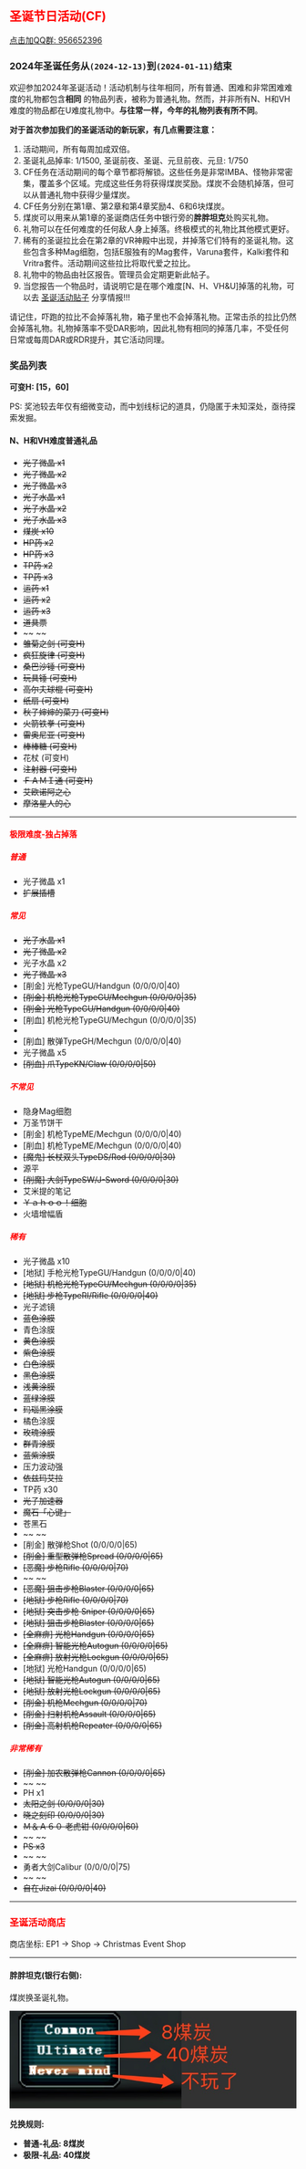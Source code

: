 ## <span style="color:red">圣诞节日活动(CF)</span>

<div>
    <a target="_blank"
       href="//shang.qq.com/wpa/qunwpa?idkey=95996b984b761d905d2d05e0ce765fa9ff720cfa9e6dbcde50fd179cd8867808">点击加QQ群: 956652396</a>
</div>

### 2024年圣诞任务从`(2024-12-13)`到`(2024-01-11)`结束

欢迎参加2024年圣诞活动！活动机制与往年相同，所有普通、困难和非常困难难度的礼物都包含**相同**
的物品列表，被称为普通礼物。然而，并非所有N、H和VH难度的物品都在U难度礼物中。**与往常一样，今年的礼物列表有所不同**。

**对于首次参加我们的圣诞活动的新玩家，有几点需要注意：**

1. 活动期间，所有每周加成双倍。
2. 圣诞礼品掉率: 1/1500, 圣诞前夜、圣诞、元旦前夜、元旦: 1/750
3. CF任务在活动期间的每个章节都将解锁。这些任务是非常IMBA、怪物非常密集，覆盖多个区域。完成这些任务将获得煤炭奖励。煤炭不会随机掉落，但可以从普通礼物中获得少量煤炭。
4. CF任务分别在第1章、第2章和第4章奖励4、6和6块煤炭。
5. 煤炭可以用来从第1章的圣诞商店任务中银行旁的**胖胖坦克**处购买礼物。
6. 礼物可以在任何难度的任何敌人身上掉落。终极模式的礼物比其他模式更好。
7. 稀有的圣诞拉比会在第2章的VR神殿中出现，并掉落它们特有的圣诞礼物。这些包含多种Mag细胞，包括E服独有的Mag套件，Varuna套件，Kalki套件和Vritra套件。活动期间这些拉比将取代爱之拉比。
8. 礼物中的物品由社区报告。管理员会定期更新此帖子。
9. 当您报告一个物品时，请说明它是在哪个难度\[N、H、VH&U\]掉落的礼物，可以去 [圣诞活动贴子](https://www.pioneer2.net/community/threads/ephinea-christmas-2024-event-thread.30010/) 分享情报!!!

请记住，吓跑的拉比不会掉落礼物，箱子里也不会掉落礼物。正常击杀的拉比仍然会掉落礼物。礼物掉落率不受DAR影响，因此礼物有相同的掉落几率，不受任何日常或每周DAR或RDR提升，其它活动同理。

### 奖品列表

**可变H: \[15，60\]** 

PS: 奖池较去年仅有细微变动，而中划线标记的道具，仍隐匿于未知深处，亟待探索发掘。

#### N、H和VH难度普通礼品

* ~~光子微晶 x1~~
* ~~光子微晶 x2~~
* ~~光子微晶 x3~~
* ~~光子水晶 x1~~
* ~~光子水晶 x2~~
* ~~光子水晶 x3~~
* ~~煤炭 x10~~
* ~~HP药 x2~~
* ~~HP药 x3~~
* ~~TP药 x2~~
* ~~TP药 x3~~
* ~~运药 x1~~
* ~~运药 x2~~
* ~~运药 x3~~
* ~~道具票~~
* ~~ ~~
* ~~雏菊之剑 (可变H)~~
* ~~疯狂旋律 (可变H)~~
* ~~桑巴沙锤 (可变H)~~
* ~~玩具锤 (可变H)~~
* ~~高尔夫球棍 (可变H)~~
* ~~纸扇 (可变H)~~
* ~~秋子婶婶的菜刀 (可变H)~~
* ~~火箭铁拳 (可变H)~~
* ~~雷奥尼亚 (可变H)~~
* ~~棒棒糖 (可变H)~~
* 花杖 (可变H)
* ~~注射器 (可变H)~~
* ~~ＦＡＭＩ通 (可变H)~~
* ~~艾欧诺阿之心~~
* ~~摩洛星人的心~~

--- 

#### <span style="color:red">极限难度-独占掉落</span>

##### <span style="color:red">普通</span>

* 光子微晶 x1
* ~~扩展插槽~~

##### <span style="color:red">常见</span>

* ~~光子水晶 x1~~
* ~~光子微晶 x2~~
* 光子水晶 x2
* ~~光子微晶 x3~~
* \[削金\] 光枪TypeGU/Handgun (0/0/0/0\|40)
* ~~\[削金\] 机枪光枪TypeGU/Mechgun (0/0/0/0\|35)~~
* ~~\[削金\] 光枪TypeGU/Handgun (0/0/0/0\|40)~~
* \[削血\] 机枪光枪TypeGU/Mechgun (0/0/0/0\|35)
*
* \[削血\] 散弹TypeGH/Mechgun (0/0/0/0\|40)
* 光子微晶 x5
* ~~\[削血\] 爪TypeKN/Claw (0/0/0/0\|50)~~

##### <span style="color:red">不常见</span>

* 隐身Mag细胞
* 万圣节饼干
* \[削金\] 机枪TypeME/Mechgun (0/0/0/0\|40)
* \[削血\] 机枪TypeME/Mechgun (0/0/0/0\|40)
* ~~\[魔鬼\] 长杖双头TypeDS/Rod (0/0/0/0\|30)~~
* 源平
* ~~\[削魔\] 大剑TypeSW/J-Sword (0/0/0/0\|30)~~
* 艾米提的笔记
* ~~Ｙａｈｏｏ！细胞~~
* 火墙增幅盾

##### <span style="color:red">稀有</span>

* 光子微晶 x10
* \[地狱\] 手枪光枪TypeGU/Handgun (0/0/0/0\|40)
* ~~\[地狱\] 机枪光枪TypeGU/Mechgun (0/0/0/0\|35)~~
* ~~\[地狱\] 步枪TypeRI/Rifle (0/0/0/0\|40)~~
* 光子滤镜
* ~~蓝色涂膜~~
* 青色涂膜
* ~~黄色涂膜~~
* ~~紫色涂膜~~
* ~~白色涂膜~~
* ~~黑色涂膜~~
* ~~浅黄涂膜~~
* ~~蓝绿涂膜~~
* ~~玛瑙黑涂膜~~
* 橘色涂膜
* ~~玫瑰涂膜~~
* ~~群青涂膜~~
* ~~蓝紫涂膜~~
* 压力波动强
* ~~依兹玛艾拉~~
* TP药 x30
* ~~光子加速器~~
* ~~魔石「心键」~~
* 苍黑石
* ~~ ~~
* \[削金\] 散弹枪Shot (0/0/0/0\|65)
* ~~\[削金\] 重型散弹枪Spread (0/0/0/0\|65)~~
* ~~\[恶魔\] 步枪Rifle (0/0/0/0\|70)~~
* ~~ ~~
* ~~\[恶魔\] 狙击步枪Blaster (0/0/0/0\|65)~~
* ~~\[地狱\] 步枪Rifle (0/0/0/0\|70)~~
* ~~\[地狱\] 突击步枪 Sniper (0/0/0/0\|65)~~
* ~~\[地狱\] 狙击步枪Blaster (0/0/0/0\|65)~~
* ~~\[全麻痹\] 光枪Handgun (0/0/0/0\|65)~~
* ~~\[全麻痹\] 智能光枪Autogun (0/0/0/0\|65)~~
* ~~\[全麻痹\] 放射光枪Lockgun (0/0/0/0\|65)~~
* \[地狱\] 光枪Handgun (0/0/0/0\|65)
* ~~\[地狱\] 智能光枪Autogun (0/0/0/0\|65)~~
* ~~\[地狱\] 放射光枪Lockgun (0/0/0/0\|65)~~
* ~~\[削金\] 机枪Mechgun (0/0/0/0\|70)~~
* ~~\[削金\] 扫射机枪Assault (0/0/0/0\|65)~~
* ~~\[削金\] 高射机枪Repeater (0/0/0/0\|65)~~

##### <span style="color:red">非常稀有</span>

* ~~\[削金\] 加农散弹枪Cannon (0/0/0/0\|65)~~
* ~~ ~~
* PH x1
* ~~太阳之剑 (0/0/0/0\|30)~~
* ~~晓之刻印 (0/0/0/0\|30)~~
* ~~Ｍ＆Ａ６０ 老虎钳 (0/0/0/0\|60)~~
* ~~ ~~
* ~~PS x3~~
* ~~ ~~
* 勇者大剑Calibur (0/0/0/0\|75)
* ~~ ~~
* ~~自在Jizai (0/0/0/0\|40)~~

---

### <span style="color:red">圣诞活动商店</span>

商店坐标: EP1 -> Shop -> Christmas Event Shop

--- 

#### 胖胖坦克(银行右侧):

煤炭换圣诞礼物。

![煤炭兑换菜单](../static/img/coalexchange.png)

**兑换规则:**

- **普通-礼品: 8煤炭**
- **极限-礼品: 40煤炭**

